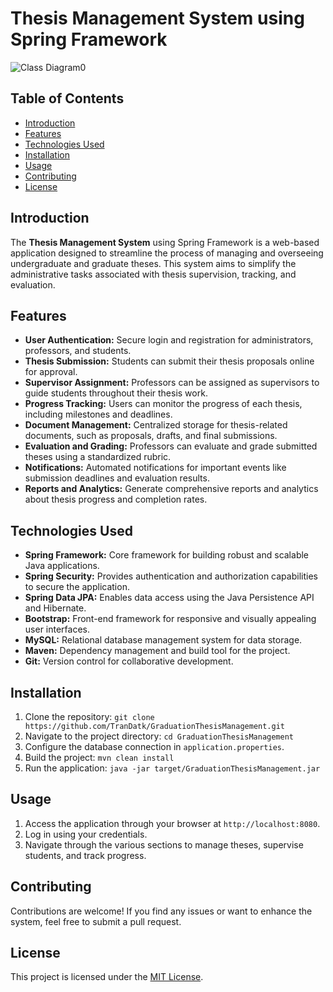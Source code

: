 # Thesis Management System using Spring Framework



![Class Diagram0](https://github.com/TranDatk/GraduationThesisManagement/assets/84312661/354ec2da-f7b3-4e48-8300-efea7d64fdde)


##

## Table of Contents

- [Introduction](#introduction)
- [Features](#features)
- [Technologies Used](#technologies-used)
- [Installation](#installation)
- [Usage](#usage)
- [Contributing](#contributing)
- [License](#license)

## Introduction

The **Thesis Management System** using Spring Framework is a web-based application designed to streamline the process of managing and overseeing undergraduate and graduate theses. This system aims to simplify the administrative tasks associated with thesis supervision, tracking, and evaluation.

## Features

- **User Authentication:** Secure login and registration for administrators, professors, and students.
- **Thesis Submission:** Students can submit their thesis proposals online for approval.
- **Supervisor Assignment:** Professors can be assigned as supervisors to guide students throughout their thesis work.
- **Progress Tracking:** Users can monitor the progress of each thesis, including milestones and deadlines.
- **Document Management:** Centralized storage for thesis-related documents, such as proposals, drafts, and final submissions.
- **Evaluation and Grading:** Professors can evaluate and grade submitted theses using a standardized rubric.
- **Notifications:** Automated notifications for important events like submission deadlines and evaluation results.
- **Reports and Analytics:** Generate comprehensive reports and analytics about thesis progress and completion rates.

## Technologies Used

- **Spring Framework:** Core framework for building robust and scalable Java applications.
- **Spring Security:** Provides authentication and authorization capabilities to secure the application.
- **Spring Data JPA:** Enables data access using the Java Persistence API and Hibernate.
- **Bootstrap:** Front-end framework for responsive and visually appealing user interfaces.
- **MySQL:** Relational database management system for data storage.
- **Maven:** Dependency management and build tool for the project.
- **Git:** Version control for collaborative development.

## Installation

1. Clone the repository: `git clone https://github.com/TranDatk/GraduationThesisManagement.git`
2. Navigate to the project directory: `cd GraduationThesisManagement`
3. Configure the database connection in `application.properties`.
4. Build the project: `mvn clean install`
5. Run the application: `java -jar target/GraduationThesisManagement.jar`

## Usage

1. Access the application through your browser at `http://localhost:8080`.
2. Log in using your credentials.
3. Navigate through the various sections to manage theses, supervise students, and track progress.

## Contributing

Contributions are welcome! If you find any issues or want to enhance the system, feel free to submit a pull request.

## License

This project is licensed under the [MIT License](LICENSE).

 
